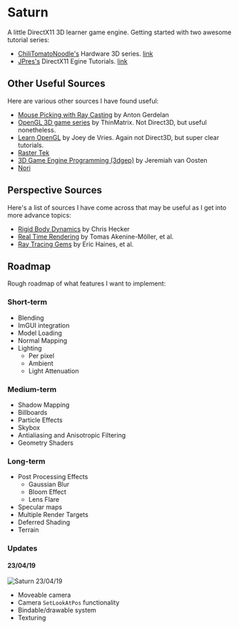 # Saturn

A little DirectX11 3D learner game engine. Getting started with two awesome tutorial series:
- [ChiliTomatoNoodle's](https://www.youtube.com/user/ChiliTomatoNoodle) Hardware 3D series. [link](https://www.youtube.com/watch?v=_4FArgOX1I4&list=PLqCJpWy5Fohd3S7ICFXwUomYW0Wv67pDD)
- [JPres's](https://www.youtube.com/channel/UC5Lxe7GAsk_f8qMBsNmlOJg) DirectX11 Egine Tutorials. [link](https://www.youtube.com/watch?v=gQIG77PfLgo&list=PLcacUGyBsOIBlGyQQWzp6D1Xn6ZENx9Y2)

## Other Useful Sources

Here are various other sources I have found useful:
- [Mouse Picking with Ray Casting](http://antongerdelan.net/opengl/raycasting.html) by Anton Gerdelan
- [OpenGL 3D game series](https://www.youtube.com/watch?v=VS8wlS9hF8E&list=PLRIWtICgwaX0u7Rf9zkZhLoLuZVfUksDP) by ThinMatrix. Not Direct3D, but useful nonetheless.
- [Learn OpenGL](https://learnopengl.com) by Joey de Vries. Again not Direct3D, but super clear tutorials.
- [Raster Tek](http://www.rastertek.com)
- [3D Game Engine Programming (3dgep)](https://www.3dgep.com) by Jeremiah van Oosten
- [Nori](https://wjakob.github.io/nori/)

## Perspective Sources

Here's a list of sources I have come across that may be useful as I get into more advance topics:
- [Rigid Body Dynamics](http://chrishecker.com/Rigid_Body_Dynamics) by Chris Hecker
- [Real Time Rendering](http://www.realtimerendering.com/) by Tomas Akenine-Möller, et al.
- [Ray Tracing Gems](http://www.realtimerendering.com/raytracinggems/) by Eric Haines, et al.

## Roadmap

Rough roadmap of what features I want to implement:

### Short-term
- Blending
- ImGUI integration
- Model Loading
- Normal Mapping
- Lighting
  - Per pixel
  - Ambient
  - Light Attenuation 

### Medium-term
- Shadow Mapping
- Billboards
- Particle Effects
- Skybox
- Antialiasing and Anisotropic Filtering
- Geometry Shaders

### Long-term
- Post Processing Effects
  - Gaussian Blur
  - Bloom Effect
  - Lens Flare
- Specular maps
- Multiple Render Targets
- Deferred Shading
- Terrain

### Updates

#### 23/04/19

![Saturn 23/04/19](https://i.imgur.com/4q1WVXD.png)
- Moveable camera
- Camera `SetLookAtPos` functionality
- Bindable/drawable system
- Texturing
